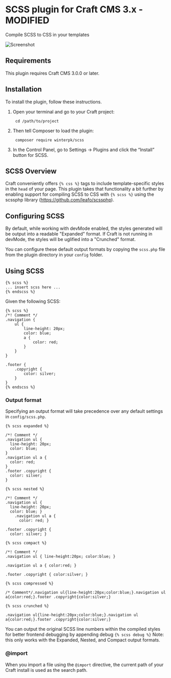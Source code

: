 # SCSS plugin for Craft CMS 3.x - MODIFIED

Compile SCSS to CSS in your templates

![Screenshot](src/icon.svg)

## Requirements

This plugin requires Craft CMS 3.0.0 or later.

## Installation

To install the plugin, follow these instructions.

1. Open your terminal and go to your Craft project:

        cd /path/to/project

2. Then tell Composer to load the plugin:

        composer require winterpk/scss

3. In the Control Panel, go to Settings → Plugins and click the “Install” button for SCSS.

## SCSS Overview

Craft conveniently offers `{% css %}` tags to include template-specific styles in the `head` of your page. This plugin takes that functionality a bit further by enabling support for compiling SCSS to CSS with `{% scss %}` using the scssphp library (https://github.com/leafo/scssphp).

## Configuring SCSS

By default, while working with devMode enabled, the styles generated will be output into a readable "Expanded" format. If Craft is not running in devMode, the styles will be uglified into a "Crunched" format.

You can configure these default output formats by copying the `scss.php` file from the plugin directory in your `config` folder.

## Using SCSS

```
{% scss %}
... insert scss here ...
{% endscss %}
```

Given the following SCSS:

```
{% scss %}
/*! Comment */
.navigation {
    ul {
        line-height: 20px;
        color: blue;
        a {
            color: red;
        }
    }
}

.footer {
    .copyright {
        color: silver;
    }
}
{% endscss %}
```

### Output format

Specifying an output format will take precedence over any default settings in `config/scss.php`.

`{% scss expanded %}`

```
/*! Comment */
.navigation ul {
  line-height: 20px;
  color: blue;
}
.navigation ul a {
  color: red;
}
.footer .copyright {
  color: silver;
}
```


`{% scss nested %}`
```
/*! Comment */
.navigation ul {
  line-height: 20px;
  color: blue; }
    .navigation ul a {
      color: red; }

.footer .copyright {
  color: silver; }
```


`{% scss compact %}`
```
/*! Comment */
.navigation ul { line-height:20px; color:blue; }

.navigation ul a { color:red; }

.footer .copyright { color:silver; }
```


`{% scss compressed %}`
```
/* Comment*/.navigation ul{line-height:20px;color:blue;}.navigation ul a{color:red;}.footer .copyright{color:silver;}
```


`{% scss crunched %}`
```
.navigation ul{line-height:20px;color:blue;}.navigation ul a{color:red;}.footer .copyright{color:silver;}
```

You can output the original SCSS line numbers within the compiled styles for better frontend debugging by appending debug `{% scss debug %}`
Note: this only works with the Expanded, Nested, and Compact output formats.

### @import

When you import a file using the `@import` directive, the current path of your Craft install is used as the search path.

